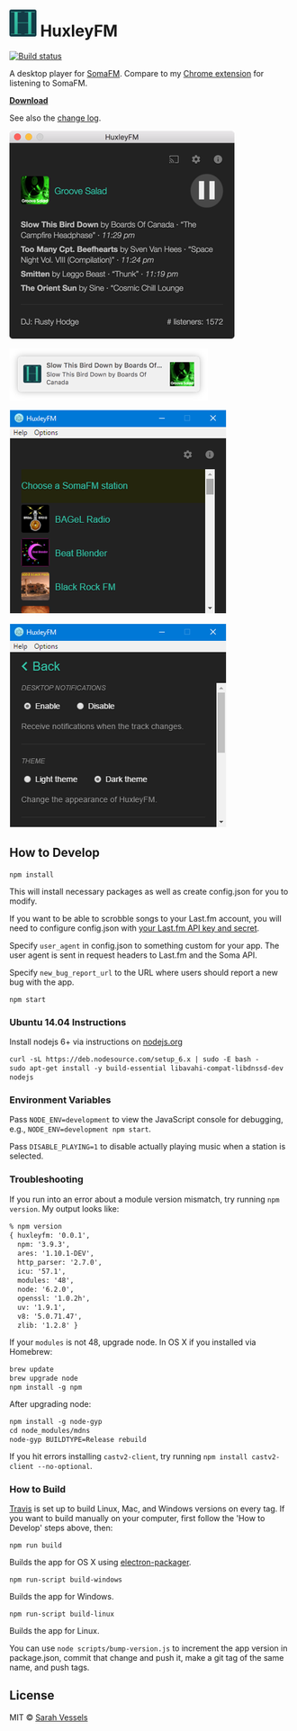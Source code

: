 # ![logo](https://raw.githubusercontent.com/cheshire137/huxleyfm/master/images/icon48.png) HuxleyFM

[![Build status](https://travis-ci.org/cheshire137/huxleyfm.svg?branch=master)](https://travis-ci.org/cheshire137/huxleyfm)

A desktop player for [SomaFM](http://somafm.com/). Compare to my [Chrome extension](https://github.com/cheshire137/soma-chrome) for listening to SomaFM.

**[Download](https://github.com/cheshire137/huxleyfm/releases)**

See also the [change log](CHANGELOG.md).

![Screenshot of OS X app](https://raw.githubusercontent.com/cheshire137/huxleyfm/master/screenshots/os-x.png)

![Screenshot of OS X notification](https://raw.githubusercontent.com/cheshire137/huxleyfm/master/screenshots/notification.png)

![Screenshot of Windows station menu](https://raw.githubusercontent.com/cheshire137/huxleyfm/master/screenshots/choose-station.png)

![Screenshot of Windows settings](https://raw.githubusercontent.com/cheshire137/huxleyfm/master/screenshots/settings.png)

## How to Develop

    npm install

This will install necessary packages as well as create config.json for you to modify.

If you want to be able to scrobble songs to your Last.fm account, you will need to configure config.json with [your Last.fm API key and secret](http://www.last.fm/api/account/create).

Specify `user_agent` in config.json to something custom for your app. The user agent is sent in request headers to Last.fm and the Soma API.

Specify `new_bug_report_url` to the URL where users should report a new bug with the app.

    npm start

### Ubuntu 14.04 Instructions

Install nodejs 6+ via instructions on [nodejs.org](https://nodejs.org/en/download/package-manager/#debian-and-ubuntu-based-linux-distributions)

	curl -sL https://deb.nodesource.com/setup_6.x | sudo -E bash -
	sudo apt-get install -y build-essential libavahi-compat-libdnssd-dev nodejs

### Environment Variables

Pass `NODE_ENV=development` to view the JavaScript console for debugging, e.g., `NODE_ENV=development npm start`.

Pass `DISABLE_PLAYING=1` to disable actually playing music when a station is selected.

### Troubleshooting

If you run into an error about a module version mismatch, try running `npm version`. My output looks like:

```
% npm version
{ huxleyfm: '0.0.1',
  npm: '3.9.3',
  ares: '1.10.1-DEV',
  http_parser: '2.7.0',
  icu: '57.1',
  modules: '48',
  node: '6.2.0',
  openssl: '1.0.2h',
  uv: '1.9.1',
  v8: '5.0.71.47',
  zlib: '1.2.8' }
```

If your `modules` is not 48, upgrade node. In OS X if you installed via Homebrew:

    brew update
    brew upgrade node
    npm install -g npm

After upgrading node:

    npm install -g node-gyp
    cd node_modules/mdns
    node-gyp BUILDTYPE=Release rebuild

If you hit errors installing `castv2-client`, try running `npm install castv2-client --no-optional`.

### How to Build

[Travis](https://travis-ci.org/) is set up to build Linux, Mac, and Windows
versions on every tag. If you want to build manually on your computer, first
follow the 'How to Develop' steps above, then:

    npm run build

Builds the app for OS X using [electron-packager](https://github.com/electron-userland/electron-packager).

    npm run-script build-windows

Builds the app for Windows.

    npm run-script build-linux

Builds the app for Linux.

You can use `node scripts/bump-version.js` to increment the app version in
package.json, commit that change and push it, make a git tag of the same name,
and push tags.

## License

MIT © [Sarah Vessels](http://3till7.net)
